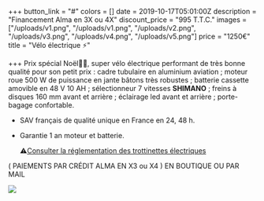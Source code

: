 
+++
button\_link = "#"
colors = \[]
date = 2019-10-17T05:01:00Z
description = "Financement Alma en 3X ou 4X"
discount\_price = "995 T.T.C."
images = \["/uploads/v1.png", "/uploads/v1.png", "/uploads/v2.png", "/uploads/v3.png", "/uploads/v4.png", "/uploads/v5.png"]
price = "1250€"
title = "Vélo électrique ⚡️"

+++
Prix spécial Noël🎁🎄, super vélo électrique performant de très bonne qualité pour son petit prix : cadre tubulaire en aluminium aviation ; moteur roue 500 W de puissance en jante bâtons très robustes ; batterie cassette amovible en 48 V 10 AH ; sélectionneur 7 vitesses **SHIMANO** ; freins à disques 160 mm avant et arrière ; éclairage led avant et arrière ; porte-bagage confortable.

* SAV français de qualité unique en France en 24, 48 h.
* Garantie 1 an moteur et batterie.

  ⚠️[Consulter la réglementation des trottinettes électriques](/uploads/reglementation.pdf)

( PAIEMENTS PAR CRÉDIT ALMA EN X3 ou X4 ) EN BOUTIQUE OU PAR MAIL

![](/uploads/sans-titre-6.png)
